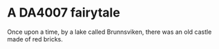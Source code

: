 # A DA4007 fairytale
Once upon a time, by a lake called Brunnsviken, there was an old castle made of red bricks.
